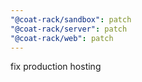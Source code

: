 ```yaml
---
"@coat-rack/sandbox": patch
"@coat-rack/server": patch
"@coat-rack/web": patch
---
```


fix production hosting